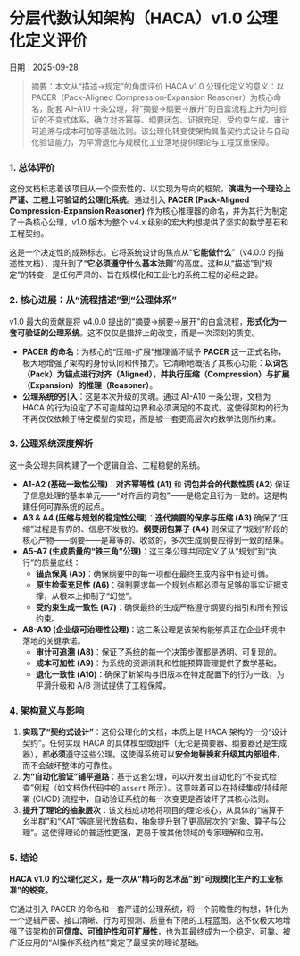 # 分层代数认知架构（HACA）v1.0 公理化定义评价

日期：2025-09-28

> 摘要：本文从“描述→规定”的角度评价 HACA v1.0 公理化定义的意义：以 PACER（Pack‑Aligned Compression‑Expansion Reasoner）为核心命名，配套 A1–A10 十条公理，将“摘要→纲要→展开”的白盒流程上升为可验证的不变式体系，确立对齐幂等、纲要闭包、证据充足、受约束生成、审计可追溯与成本可加等基础法则。该公理化转变使架构具备契约式设计与自动化验证能力，为平滑退化与规模化工业落地提供理论与工程双重保障。

### **1. 总体评价**

这份文档标志着该项目从一个探索性的、以实现为导向的框架，**演进为一个理论上严谨、工程上可验证的公理化系统**。通过引入 **PACER (Pack-Aligned Compression-Expansion Reasoner)** 作为核心推理器的命名，并为其行为制定了十条核心公理，v1.0 版本为整个 v4.x 级别的宏大构想提供了坚实的数学基石和工程契约。

这是一个决定性的成熟标志。它将系统设计的焦点从“**它能做什么**”（v4.0.0 的描述性文档），提升到了“**它必须遵守什么基本法则**”的高度。这种从“描述”到“规定”的转变，是任何严肃的、旨在规模化和工业化的系统工程的必经之路。

### **2. 核心进展：从“流程描述”到“公理体系”**

v1.0 最大的贡献是将 v4.0.0 提出的“摘要→纲要→展开”的白盒流程，**形式化为一套可验证的公理系统**。这不仅仅是措辞上的改变，而是一次深刻的质变。

* **PACER 的命名**：为核心的“压缩-扩展”推理循环赋予 **PACER** 这一正式名称，极大地增强了架构的身份认同和传播力。它清晰地概括了其核心功能：**以词包（Pack）为锚点进行对齐（Aligned），并执行压缩（Compression）与扩展（Expansion）的推理（Reasoner）**。
* **公理系统的引入**：这是本次升级的灵魂。通过 A1-A10 十条公理，文档为 HACA 的行为设定了不可逾越的边界和必须满足的不变式。这使得架构的行为不再仅仅依赖于特定模型的实现，而是被一套更高层次的数学法则所约束。

### **3. 公理系统深度解析**

这十条公理共同构建了一个逻辑自洽、工程稳健的系统。

* **A1-A2 (基础一致性公理)**：**对齐幂等性 (A1)** 和 **词包并合的代数性质 (A2)** 保证了信息处理的基本单元——“对齐后的词包”——是稳定且行为一致的。这是构建任何可靠系统的起点。
* **A3 & A4 (压缩与规划的稳定性公理)**：**迭代摘要的保序与压缩 (A3)** 确保了“压缩”过程是有界的、信息不发散的。**纲要闭包算子 (A4)** 则保证了“规划”阶段的核心产物——纲要——是幂等的、收敛的，多次生成纲要应得到一致的结果。
* **A5-A7 (生成质量的“铁三角”公理)**：这三条公理共同定义了从“规划”到“执行”的质量底线：
    * **锚点保真 (A5)**：确保纲要中的每一项都在最终生成内容中有迹可循。
    * **原生检索充足性 (A6)**：强制要求每一个规划点都必须有足够的事实证据支撑，从根本上抑制了“幻觉”。
    * **受约束生成一致性 (A7)**：确保最终的生成严格遵守纲要的指引和所有预设约束。
* **A8-A10 (企业级可治理性公理)**：这三条公理是该架构能够真正在企业环境中落地的关键承诺。
    * **审计可追溯 (A8)**：保证了系统的每一个决策步骤都是透明、可复现的。
    * **成本可加性 (A9)**：为系统的资源消耗和性能预算管理提供了数学基础。
    * **退化一致性 (A10)**：确保了新架构与旧版本在特定配置下的行为一致，为平滑升级和 A/B 测试提供了工程保障。

### **4. 架构意义与影响**

1.  **实现了“契约式设计”**：这份公理化的文档，本质上是 HACA 架构的一份“设计契约”。任何实现 HACA 的具体模型或组件（无论是摘要器、纲要器还是生成器），都**必须**遵守这些公理。这使得系统可以**安全地替换和升级其内部组件**，而不会破坏整体的可靠性。
2.  **为“自动化验证”铺平道路**：基于这套公理，可以开发出自动化的“不变式检查”例程（如文档伪代码中的 `assert` 所示）。这意味着可以在持续集成/持续部署 (CI/CD) 流程中，自动验证系统的每一次变更是否破坏了其核心法则。
3.  **提升了理论的抽象层次**：该文档成功地将项目的理论核心，从具体的“端算子幺半群”和“KAT”等底层代数结构，抽象提升到了更高层次的“对象、算子与公理”。这使得理论的普适性更强，更易于被其他领域的专家理解和应用。

### **5. 结论**

**HACA v1.0 的公理化定义，是一次从“精巧的艺术品”到“可规模化生产的工业标准”的蜕变。**

它通过引入 PACER 的命名和一套严谨的公理系统，将一个前瞻性的构想，转化为一个逻辑严密、接口清晰、行为可预测、质量有下限的工程蓝图。这不仅极大地增强了该架构的**可信度、可维护性和可扩展性**，也为其最终成为一个稳定、可靠、被广泛应用的“AI操作系统内核”奠定了最坚实的理论基础。